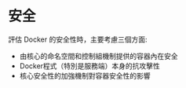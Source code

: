 # 安全
評估 Docker 的安全性時，主要考慮三個方面:
* 由核心的命名空間和控制組機制提供的容器內在安全
* Docker程式（特別是服務端）本身的抗攻擊性
* 核心安全性的加強機制對容器安全性的影響
